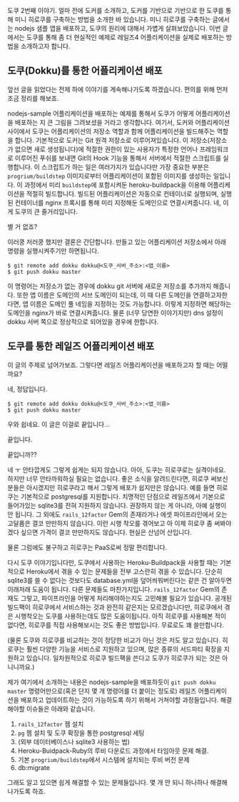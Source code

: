 도쿠 2번째 이야기. 얼마 전에 도커를 소개하고, 도커를 기반으로 기반으로 한 도쿠를 통해 미니 히로쿠를 구축하는 방법을 소개한 바 있습니다. 미니 히로쿠를 구축하는 글에서는 nodejs 샘플 앱을 배포하고, 도쿠의 원리에 대해서 가볍게 살펴보았습니다. 이번 글에서는 도쿠를 통해 좀 더 현실적인 예제로 레일즈4 어플리케이션을 실제로 배포하는 방법을 소개하고자 합니다. 

<!--more-->

## 도쿠(Dokku)를 통한 어플리케이션 배포 ##

앞선 글을 읽었다는 전제 하에 이야기를 계속해나가도록 하겠습니다. 편의를 위해 먼저 조금 정리를 해보죠.

nodejs-sample 어플리케이션을 배포하는 예제를 통해서 도쿠가 어떻게 어플리케이션을 배포하는 지 큰 그림을 그려보셨을 거라고 생각합니다. 여기서, 도커와 어플리케이션 사이에서 도쿠는 어플리케이션의 저장소 역할과 함께 어플리케이션을 빌드해주는 역할을 합니다. 기본적으로 도커는 Git 원격 저장소로 이루어져있습니다. 이 저장소(저장소가 없으면 새로 생성됩니다)에 적절한 권한이 있는 사용자가 특정한 언어나 프레임워크로 이루어진 푸쉬를 보내면 Git의 Hook 기능을 통해서 서버에서 적절한 스크립트를 실행합니다. 이 스크립트가 하는 일은 여러가지가 있습니다만 가장 중요한 부분은 `progrium/buildstep` 이미지로부터 어플리케이션이 포함된 이미지를 생성하는 일입니다. 이 과정에서 미리 `buildstep`에 포함시켜둔 heroku-buildpack을 이용해 어플리케이션을 적절히 빌드합니다. 빌드된 어플리케이션은 자동으로 컨테이너로 실행되며, 실행된 컨테이너를 nginx 프록시를 통해 미리 지정해둔 도메인으로 연결시켜줍니다. 네, 이게 도쿠의 큰 줄거리입니다.

별 거 없죠?

이러쿵 저러쿵 했지만 결론은 간단합니다. 만들고 있는 어플리케이션 저장소에서 아래 명령을 실행시켜주기만 하면됩니다. 

```
$ git remote add dokku dokku@<도쿠_서버_주소>:<앱_이름>
$ git push dokku master
```

이 명령어는 저장소가 없는 경우에 dokku git 서버에 새로운 저장소를 추가까지 해줍니다. 또한 앱 이름은 도메인의 서브 도메인이 되는데, 이 때 다른 도메인을 연결하고자한다면, 앱 이름은 도메인 풀 네임을 지정하는 것도 가능합니다. 이렇게 지정하면 해당하는 도메인을 nginx가 바로 연결시켜줍니다. 물론 (너무 당연한 이야기지만) dns 설정이 dokku 서버 쪽으로 정상적으로 되어있을 경우에 한합니다.

## 도쿠를 통한 레일즈 어플리케이션 배포 ##

이 글의 주제로 넘어가보죠. 그렇다면 레일즈 어플리케이션을 배포하고자 할 때는 어떨까요?

네, 정답입니다.

```
$ git remote add dokku dokku@<도쿠_서버_주소>:<앱_이름>
$ git push dokku master
```

우와 쉽네요. 이 글은 이걸로 끝입니다...

끝입니다.

끝입니까??

네 ㅜ 안타깝게도 그렇게 쉽게는 되지 않습니다. 아아, 도쿠는 히로쿠로는 실격이네요. 하지만 너무 안타까워하실 필요는 없습니다. 좋은 소식을 알려드린다면,  히로쿠 써보신 분들은 아시겠지만 히로쿠라고 해서 그렇게 배포가 쉽지만은 않습니다. 예를 들면 히로쿠는 기본적으로 postgresql를 지원합니다. 치명적인 단점으로 레일즈에서 기본으로 들어가있는 sqlite3를 전혀 지원하지 않습니다. 권장하지 않는 게 아니라, 아예 실행이 안 됩니다. 그 외에도 `rails_12factor` Gem의 존재라거나 에셋 파이프라인에서 오는 고달픔은 결코 만만하지 않습니다. 이런 시행 착오를 겪어보고 아 이제 히로쿠 좀 써봐야겠다 싶으면 가격이 결코 만만하지도 않습니다. 현실은 산넘어 산입니다.

물론 그럼에도 불구하고 히로쿠는 PaaS로써 정말 편리합니다.

다시 도쿠 이야기입니다만, 도쿠에서 사용하는 Heroku-Buildpack을 사용할 때는 기본적으로 Heroku에서 겪을 수 있는 문제들을 전부 고스란히 겪을 수 있습니다. 단순히 sqlite3를 쓸 수 없다는 것보다도 database.yml을 덮어씌워버린다는 같은 건 알아두면 이래저래 도움이 됩니다. 다른 문제들도 마찬가지입니다. `rails_12factor` Gem의 존재도 그렇고, 파이프라인을 어떻게 처리해야하는지도 고민해볼 필요가 있습니다. 공개된 빌드팩이 히로쿠에서 서비스하는 것과 완전히 같은지는 모르겠습니다만, 히로쿠에서 겪은 시행착오는 도쿠를 사용하는데도 많은 도움이됩니다. 아직 히로쿠를 사용해본 적이 없다면, 히로쿠를 직접 사용해보시는 것도 좋은 방법입니다. 무료로도 꽤 쓸만합니다.

(물론 도쿠와 히로쿠를 비교하는 것이 정당한 비교가 아닌 것은 저도 알고 있습니다. 히로쿠는 훨씬 다양한 기능을 서비스로 지원하고 있으며, 많은 종류의 서드파티 확장을 지원하고 있습니다. 일차원적으로 히로쿠 빌드팩을 쓴다고 도쿠가 히로쿠가 되는 것은 아니니까요.)

제가 여기에서 소개하는 내용은 nodejs-sample을 배포하듯이 `git push dokku master` 명령어만으로(혹은 단지 몇 개 명령어를 더 붙이는 정도로) 레일즈 어플리케이션을 배포하고 업데이트하는 것이 가능하도록 하기 위해서 거쳐야할 과정들입니다. 해결해야할 이슈들은 아래와 같습니다.

1. `rails_12factor` 젬 설치
1. `pg` 젬 설치 및 도쿠 확장을 통한 postgresql 세팅
1. (외부 데이터베이스나 sqlite3 사용하는 법)
1. Heroku-Buidpack-Ruby의 루비 다운로드 과정에서 타임아웃 문제 해결.
1. 기본 `progrium/buildstep`에서 시스템에 설치되는 루비 버전 문제
1. db:migrate

그래도 알고 있으면 쉽게 해결할 수 있는 문제들입니다. 몇 개 안 되니 하나하나 해결해나가도록 하죠.

###  ###
